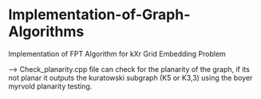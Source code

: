 # Implementation-of-Graph-Algorithms
Implementation of FPT Algorithm for kXr Grid Embedding Problem

--> Check_planarity.cpp file can check for the planarity of the graph, if its not planar it outputs the kuratowski subgraph (K5 or K3,3) using the boyer myrvold planarity testing.
